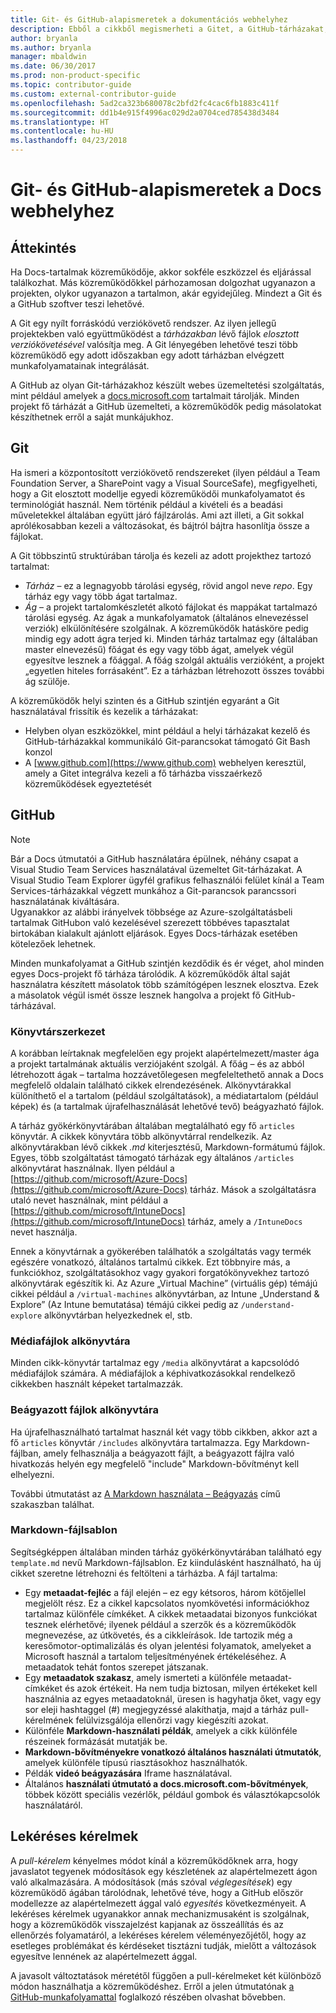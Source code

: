 ```yaml
---
title: Git- és GitHub-alapismeretek a dokumentációs webhelyhez
description: Ebből a cikkből megismerheti a Gitet, a GitHub-tárházakat, illetve a docs.microsoft.com webhelyen használt tartalomrendszerezést és elnevezési konvenciókat.
author: bryanla
ms.author: bryanla
manager: mbaldwin
ms.date: 06/30/2017
ms.prod: non-product-specific
ms.topic: contributor-guide
ms.custom: external-contributor-guide
ms.openlocfilehash: 5ad2ca323b680078c2bfd2fc4cac6fb1883c411f
ms.sourcegitcommit: dd1b4e915f4996ac029d2a0704ced785438d3484
ms.translationtype: HT
ms.contentlocale: hu-HU
ms.lasthandoff: 04/23/2018
---
```

# <a name="git-and-github-essentials-for-docs"></a>Git- és GitHub-alapismeretek a Docs webhelyhez

## <a name="overview"></a>Áttekintés

Ha Docs-tartalmak közreműködője, akkor sokféle eszközzel és eljárással találkozhat. Más közreműködőkkel párhozamosan dolgozhat ugyanazon a projekten, olykor ugyanazon a tartalmon, akár egyidejűleg. Mindezt a Git és a GitHub szoftver teszi lehetővé.

A Git egy nyílt forráskódú verziókövető rendszer. Az ilyen jellegű projektekben való együttműködést a *tárházakban* lévő fájlok *elosztott verziókövetésével* valósítja meg. A Git lényegében lehetővé teszi több közreműködő egy adott időszakban egy adott tárházban elvégzett munkafolyamatainak integrálását.

A GitHub az olyan Git-tárházakhoz készült webes üzemeltetési szolgáltatás, mint például amelyek a [docs.microsoft.com](https://docs.microsoft.com) tartalmait tárolják. Minden projekt fő tárházát a GitHub üzemelteti, a közreműködők pedig másolatokat készíthetnek erről a saját munkájukhoz.

## <a name="git"></a>Git

Ha ismeri a központosított verziókövető rendszereket (ilyen például a Team Foundation Server, a SharePoint vagy a Visual SourceSafe), megfigyelheti, hogy a Git elosztott modellje egyedi közreműködői munkafolyamatot és terminológiát használ. Nem történik például a kivételi és a beadási műveletekkel általában együtt járó fájlzárolás. Ami azt illeti, a Git sokkal aprólékosabban kezeli a változásokat, és bájtról bájtra hasonlítja össze a fájlokat.

A Git többszintű struktúrában tárolja és kezeli az adott projekthez tartozó tartalmat:

- *Tárház* – ez a legnagyobb tárolási egység, rövid angol neve *repo*. Egy tárház egy vagy több ágat tartalmaz.
- *Ág* – a projekt tartalomkészletét alkotó fájlokat és mappákat tartalmazó tárolási egység. Az ágak a munkafolyamatok (általános elnevezéssel verziók) elkülönítésére szolgálnak. A közreműködők hatásköre pedig mindig egy adott ágra terjed ki. Minden tárház tartalmaz egy (általában master elnevezésű) főágat és egy vagy több ágat, amelyek végül egyesítve lesznek a főággal. A főág szolgál aktuális verzióként, a projekt „egyetlen hiteles forrásaként”. Ez a tárházban létrehozott összes további ág szülője.

A közreműködők helyi szinten és a GitHub szintjén egyaránt a Git használatával frissítik és kezelik a tárházakat:

- Helyben olyan eszközökkel, mint például a helyi tárházakat kezelő és GitHub-tárházakkal kommunikáló Git-parancsokat támogató Git Bash konzol
- A [www.github.com](https://www.github.com) webhelyen keresztül, amely a Gitet integrálva kezeli a fő tárházba visszaérkező közreműködések egyeztetését

## <a name="github"></a>GitHub

> [!NOTE]
> Bár a Docs útmutatói a GitHub használatára épülnek, néhány csapat a Visual Studio Team Services használatával üzemeltet Git-tárházakat. A Visual Studio Team Explorer ügyfél grafikus felhasználói felület kínál a Team Services-tárházakkal végzett munkához a Git-parancsok parancssori használatának kiváltására.
> </br>
> Ugyanakkor az alábbi irányelvek többsége az Azure-szolgáltatásbeli tartalmak GitHubon való kezelésével szerezett többéves tapasztalat birtokában kialakult ajánlott eljárások. Egyes Docs-tárházak esetében kötelezőek lehetnek.

Minden munkafolyamat a GitHub szintjén kezdődik és ér véget, ahol minden egyes Docs-projekt fő tárháza tárolódik. A közreműködők által saját használatra készített másolatok több számítógépen lesznek elosztva. Ezek a másolatok végül ismét össze lesznek hangolva a projekt fő GitHub-tárházával.

### <a name="directory-organization"></a>Könyvtárszerkezet

A korábban leírtaknak megfelelően egy projekt alapértelmezett/master ága a projekt tartalmának aktuális verziójaként szolgál. A főág – és az abból létrehozott ágak – tartalma hozzávetőlegesen megfeleltethető annak a Docs megfelelő oldalain található cikkek elrendezésének. Alkönyvtárakkal különíthető el a tartalom (például szolgáltatások), a médiatartalom (például képek) és (a tartalmak újrafelhasználását lehetővé tevő) beágyazható fájlok.

A tárház gyökérkönyvtárában általában megtalálható egy fő `articles` könyvtár. A cikkek könyvtára több alkönyvtárral rendelkezik. Az alkönyvtárakban lévő cikkek *.md* kiterjesztésű, Markdown-formátumú fájlok. Egyes, több szolgáltatást támogató tárházak egy általános `/articles` alkönyvtárat használnak. Ilyen például a [https://github.com/microsoft/Azure-Docs](https://github.com/microsoft/Azure-Docs) tárház. Mások a szolgáltatásra utaló nevet használnak, mint például a [https://github.com/microsoft/IntuneDocs](https://github.com/microsoft/IntuneDocs) tárház, amely a `/IntuneDocs` nevet használja.

Ennek a könyvtárnak a gyökerében találhatók a szolgáltatás vagy termék egészére vonatkozó, általános tartalmú cikkek. Ezt többnyire más, a funkciókhoz, szolgáltatásokhoz vagy gyakori forgatókönyvekhez tartozó alkönyvtárak egészítik ki. Az Azure „Virtual Machine” (virtuális gép) témájú cikkei például a `/virtual-machines` alkönyvtárban, az Intune „Understand & Explore” (Az Intune bemutatása) témájú cikkei pedig az `/understand-explore` alkönyvtárban helyezkednek el, stb.

### <a name="media-subdirectory"></a>Médiafájlok alkönyvtára

Minden cikk-könyvtár tartalmaz egy `/media` alkönyvtárat a kapcsolódó médiafájlok számára. A médiafájlok a képhivatkozásokkal rendelkező cikkekben használt képeket tartalmazzák.

### <a name="includes-subdirectory"></a>Beágyazott fájlok alkönyvtára

Ha újrafelhasználható tartalmat használ két vagy több cikkben, akkor azt a fő `articles` könyvtár `/includes` alkönyvtára tartalmazza. Egy Markdown-fájlban, amely felhasználja a beágyazott fájlt, a beágyazott fájlra való hivatkozás helyén egy megfelelő "include" Markdown-bővítményt kell elhelyezni.

További útmutatást az [A Markdown használata – Beágyazás](how-to-write-use-markdown.md#includes) című szakaszban találhat.

### <a name="markdown-file-template"></a>Markdown-fájlsablon

Segítségképpen általában minden tárház gyökérkönyvtárában található egy `template.md` nevű Markdown-fájlsablon. Ez kiindulásként használható, ha új cikket szeretne létrehozni és feltölteni a tárházba. A fájl tartalma:

- Egy **metaadat-fejléc** a fájl elején – ez egy kétsoros, három kötőjellel megjelölt rész. Ez a cikkel kapcsolatos nyomkövetési információkhoz tartalmaz különféle címkéket. A cikkek metaadatai bizonyos funkciókat tesznek elérhetővé; ilyenek például a szerzők és a közreműködők megnevezése, az útkövetés, és a cikkleírások. Ide tartozik még a keresőmotor-optimalizálás és olyan jelentési folyamatok, amelyeket a Microsoft használ a tartalom teljesítményének értékeléséhez. A metaadatok tehát fontos szerepet játszanak.
- Egy **metaadatok szakasz**, amely ismerteti a különféle metaadat-címkéket és azok értékeit. Ha nem tudja biztosan, milyen értékeket kell használnia az egyes metaadatoknál, üresen is hagyhatja őket, vagy egy sor eleji hashtaggel (#) megjegyzéssé alakíthatja, majd a tárház pull-kérelmének felülvizsgálója ellenőrzi vagy kiegészíti azokat.
- Különféle **Markdown-használati példák**, amelyek a cikk különféle részeinek formázását mutatják be.
- **Markdown-bővítményekre vonatkozó általános használati útmutatók**, amelyek különféle típusú riasztásokhoz használhatók.
- Példák **videó beágyazására** Iframe használatával.
- Általános **használati útmutató a docs.microsoft.com-bővítmények**, többek között speciális vezérlők, például gombok és választókapcsolók használatáról.

## <a name="pull-requests"></a>Lekéréses kérelmek

A *pull-kérelem* kényelmes módot kínál a közreműködőknek arra, hogy javaslatot tegyenek módosítások egy készletének az alapértelmezett ágon való alkalmazására. A módosítások (más szóval *véglegesítések*) egy közreműködő ágában tárolódnak, lehetővé téve, hogy a GitHub először modellezze az alapértelmezett ággal való *egyesítés* következményeit. A lekéréses kérelmek ugyanakkor annak mechanizmusaként is szolgálnak, hogy a közreműködők visszajelzést kapjanak az összeállítás és az ellenőrzés folyamatáról, a lekéréses kérelem véleményezőjétől, hogy az esetleges problémákat és kérdéseket tisztázni tudják, mielőtt a változások egyesítve lennének az alapértelmezett ággal.

A javasolt változtatások méretétől függően a pull-kérelmeket két különböző módon használhatja a közreműködéshez. Erről a jelen útmutatónak [a GitHub-munkafolyamattal](light-workflow.md) foglalkozó részében olvashat bővebben.

<!---- Reference links for Docs landing pages, associated GitHub repositories, and related Forums matrix. ------------------>
<!---- PLEASE INSERT URLS IN ASCENDING SORT ORDER, AND REMOVE LOCALE SEGMENT FROM URLS (that is, en-us) FOR LOCALIZED FORUMS! -->
<!---- NOTE: these links are saved for future use in another/new article; no longer used above in this article --->
[Visual-Studio-Page]:(https://docs.microsoft.com/en-us/visualstudio/index)
[Visual-Studio-Repo-Internal]:(https://github.com/Microsoft/vsdocs)
[Visual-Studio-Repo-External]:(https://github.com/Microsoft/visualstudio-docs)
[Visual-Studio-SO]: (https://stackoverflow.com/search?q=Visual+Studio+2017)
[Dotnet-Page]: https://docs.microsoft.com/dotnet
[Dotnet-Core-Page]: https://docs.microsoft.com/dotnet/articles/welcome
[Dotnet-Core-Repo]: https://github.com/dotnet/docs
[EM-ATA-Land]: https://docs.microsoft.com/advanced-threat-analytics/
[EM-ATA-Repo]: https://github.com/Microsoft/ATADocs
[EM-AzureAD-Land]: https://docs.microsoft.com/active-directory/
[EM-AzureAD-Repo]: https://github.com/Azure/azure-content/tree/master/articles/active-directory/
[EM-AzureRMS-Land]: https://docs.microsoft.com/rights-management/
[EM-AzureRMS-Repo]: https://github.com/Microsoft/Azure-RMSDocs
[EM-Intune-Land]: https://docs.microsoft.com/intune/
[EM-Intune-Repo]: https://github.com/microsoft/intuneDocs
[EM-Land-Page]: https://docs.microsoft.com/enterprise-mobility/
[EM-Land-Repo]: https://github.com/Microsoft/EMDocs/
[EM-MFA-Land]: https://docs.microsoft.com/multi-factor-authentication/
[EM-MFA-Repo]: https://github.com/Azure/azure-content/tree/master/articles/multi-factor-authentication
[EM-MIM-Land]: https://docs.microsoft.com/microsoft-identity-manager/
[EM-MIM-Repo]: https://github.com/Microsoft/MIMDocs
[EM-RemoteApp-Land]: https://docs.microsoft.com/en-us/remoteapp/
[EM-RemoteApp-Repo]: https://github.com/Azure/azure-content/tree/master/articles/remoteapp
[Forum-MSDN-ATA]: https://social.technet.microsoft.com/Forums/en-US/home?forum=mata
[Forum-MSDN-AzureAD]: https://social.msdn.microsoft.com/Forums/en-US/home?forum=WindowsAzureAD
[Forum-MSDN-AzureRMS]: https://social.technet.microsoft.com/Forums/en-US/home?forum=rmsapps%2Crmscloud&filter=alltypes&sort=lastpostdesc
[Forum-MSDN-EM]: https://social.technet.microsoft.com/Forums/en-US/home?sort=relevancedesc&brandIgnore=True&searchTerm=Enterprise+Mobility
[Forum-MSDN-Intune]: https://social.technet.microsoft.com/Forums/en-us/home?category=microsoftintune
[Forum-MSDN-Main]: https://social.msdn.microsoft.com/Forums/home
[Forum-MSDN-MFA]: https://social.msdn.microsoft.com/Forums/en-US/home?forum=windowsazureactiveauthentication
[Forum-MSDN-MIM]: https://social.technet.microsoft.com/Forums/en-US/home?category=identitymanagement
[Forum-MSDN-RemoteApp]: https://social.technet.microsoft.com/Forums/en-US/home?filter=alltypes&brandIgnore=True&sort=relevancedesc&searchTerm=Azure+Remote+or+RemoteApp
[Forum-SO-AzureAD]: https://stackoverflow.com/questions/tagged/azure-active-directory
[Forum-SO-AzureRMS]: https://stackoverflow.com/questions/tagged/rights-management
[Forum-SO-Dotnet]: https://stackoverflow.com/questions/tagged/.net
[Forum-SO-Dotnet-Core]: https://stackoverflow.com/questions/tagged/.net-core
[Forum-SO-Main]: https://stackoverflow.com/tags
[Forum-SO-Intune]: https://stackoverflow.com/questions/tagged/intune
[Forum-SO-MFA]: https://stackoverflow.com/search?q=%5Bazure%5D+multi-factor
[Forum-SO-MIM]: https://stackoverflow.com/search?q=Microsoft+Identity+Manager
[Forum-SO-RemoteApp]: https://stackoverflow.com/questions/tagged/remoteapp
[Forum-TechNet-Main]: https://social.technet.microsoft.com/Forums/home
[Forum-Yammer-AzureRMS]: https://www.yammer.com/AskIPTeam
[Forum-Yammer-Main]: https://www.yammer.com/
